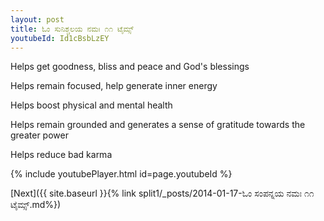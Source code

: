 ```yaml
---
layout: post
title: ಓಂ ಸುನಿಶ್ಚಲಯ ನಮಃ ೧೧ ಟೈಮ್ಸ್
youtubeId: Id1cBsbLzEY
---
```

 
 
Helps get goodness, bliss and peace and God's blessings
 
Helps remain focused, help generate inner energy 
 
Helps boost physical and mental health 
 
Helps remain grounded and generates a sense of gratitude towards the greater power 
 
Helps reduce bad karma
 
 
 
 


{% include youtubePlayer.html id=page.youtubeId %}
 
[Next]({{ site.baseurl }}{% link  split1/_posts/2014-01-17-ಓಂ ಸಂಪನ್ನಯ ನಮಃ ೧೧ ಟೈಮ್ಸ್.md%})
 
